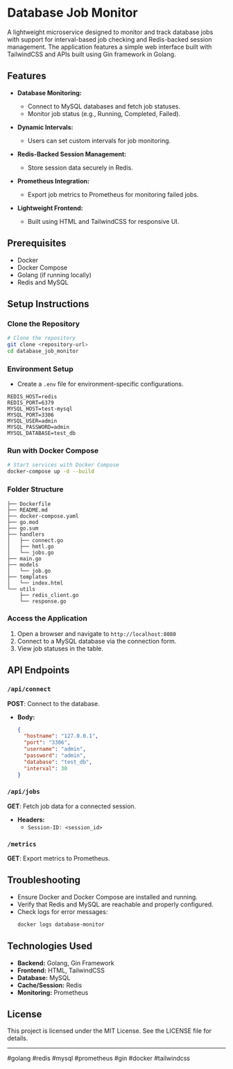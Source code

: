 # Database Job Monitor

A lightweight microservice designed to monitor and track database jobs with support for interval-based job checking and Redis-backed session management. The application features a simple web interface built with TailwindCSS and APIs built using Gin framework in Golang.

## Features

- **Database Monitoring:**
  - Connect to MySQL databases and fetch job statuses.
  - Monitor job status (e.g., Running, Completed, Failed).

- **Dynamic Intervals:**
  - Users can set custom intervals for job monitoring.

- **Redis-Backed Session Management:**
  - Store session data securely in Redis.

- **Prometheus Integration:**
  - Export job metrics to Prometheus for monitoring failed jobs.

- **Lightweight Frontend:**
  - Built using HTML and TailwindCSS for responsive UI.

## Prerequisites

- Docker
- Docker Compose
- Golang (if running locally)
- Redis and MySQL

## Setup Instructions

### Clone the Repository
```bash
# Clone the repository
git clone <repository-url>
cd database_job_monitor
```

### Environment Setup

- Create a `.env` file for environment-specific configurations.

```env
REDIS_HOST=redis
REDIS_PORT=6379
MYSQL_HOST=test-mysql
MYSQL_PORT=3306
MYSQL_USER=admin
MYSQL_PASSWORD=admin
MYSQL_DATABASE=test_db
```

### Run with Docker Compose
```bash
# Start services with Docker Compose
docker-compose up -d --build
```

### Folder Structure

```
├── Dockerfile
├── README.md
├── docker-compose.yaml
├── go.mod
├── go.sum
├── handlers
│   ├── connect.go
│   ├── hmtl.go
│   └── jobs.go
├── main.go
├── models
│   └── job.go
├── templates
│   └── index.html
└── utils
    ├── redis_client.go
    └── response.go
```

### Access the Application

1. Open a browser and navigate to `http://localhost:8080`
2. Connect to a MySQL database via the connection form.
3. View job statuses in the table.

## API Endpoints

### `/api/connect`
**POST**: Connect to the database.

- **Body:**
  ```json
  {
    "hostname": "127.0.0.1",
    "port": "3306",
    "username": "admin",
    "password": "admin",
    "database": "test_db",
    "interval": 30
  }
  ```

### `/api/jobs`
**GET**: Fetch job data for a connected session.

- **Headers:**
  - `Session-ID: <session_id>`

### `/metrics`
**GET**: Export metrics to Prometheus.

## Troubleshooting

- Ensure Docker and Docker Compose are installed and running.
- Verify that Redis and MySQL are reachable and properly configured.
- Check logs for error messages:
  ```bash
  docker logs database-monitor
  ```

## Technologies Used

- **Backend:** Golang, Gin Framework
- **Frontend:** HTML, TailwindCSS
- **Database:** MySQL
- **Cache/Session:** Redis
- **Monitoring:** Prometheus

## License
This project is licensed under the MIT License. See the LICENSE file for details.

---

#golang #redis #mysql #prometheus #gin #docker #tailwindcss
